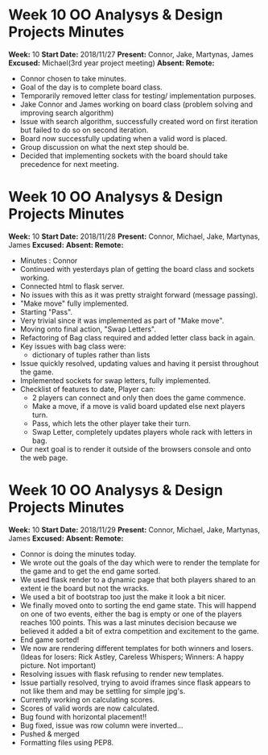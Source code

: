 # Week 10 OO Analysys & Design Projects Minutes

__Week:__ 10 __Start Date:__ 2018/11/27 __Present:__ Connor, Jake, Martynas, James __Excused:__ Michael(3rd year project meeting) __Absent: Remote:__

- Connor chosen to take minutes.
- Goal of the day is to complete board class.
- Temporarily removed letter class for testing/ implementation purposes.
- Jake Connor and James working on board class (problem solving and improving search algorithm)
- Issue with search algorithm, successfully created word on first iteration but failed to do so on second iteration.
- Board now successfully updating when a valid word is placed.
- Group discussion on what the next step should be.
- Decided that implementing sockets with the board should take precedence for next meeting.

# Week 10 OO Analysys & Design Projects Minutes

__Week:__ 10 __Start Date:__ 2018/11/28 __Present:__ Connor, Michael, Jake, Martynas, James __Excused:__ __Absent: Remote:__

- Minutes : Connor
- Continued with yesterdays plan of getting the board class and sockets working.
- Connected html to flask server.
- No issues with this as it was pretty straight forward (message passing).
- "Make move" fully implemented.
- Starting "Pass".
- Very trivial since it was implemented as part of "Make move".
- Moving onto final action, "Swap Letters".
- Refactoring of Bag class required and added letter class back in again.
- Key issues with bag class were:
    - dictionary of tuples rather than lists
- Issue quickly resolved, updating values and having it persist throughout the game.
- Implemented sockets for swap letters, fully implemented.
- Checklist of features to date, Player can:
    - 2 players can connect and only then does the game commence.
    - Make a move, if a move is valid board updated else next players turn.
    - Pass, which lets the other player take their turn.
    - Swap Letter, completely updates players whole rack with letters in bag.
- Our next goal is to render it outside of the browsers console and onto the web page.

# Week 10 OO Analysys & Design Projects Minutes

__Week:__ 10 __Start Date:__ 2018/11/29 __Present:__ Connor, Michael, Jake, Martynas, James __Excused:__ __Absent: Remote:__

- Connor is doing the minutes today.
- We wrote out the goals of the day which were to render the template for the game and to get the end game sorted.
- We used flask render to a dynamic page that both players shared to an extent ie the board but not the wracks.
- We used a bit of bootstrap too just the make it look a bit nicer.
- We finally moved onto to sorting the end game state. This will happend on one of two events, either the bag is empty or one of the players reaches 100 points. This was a last minutes decision because we believed it added a bit of extra competition and excitement to the game.
- End game sorted!
- We now are rendering different templates for both winners and losers. (Ideas for losers: Rick Astley, Careless Whispers; Winners: A happy picture. Not important)
- Resolving issues with flask refusing to render new templates.
- Issue partially resolved, trying to avoid iframes since flask appears to not like them and may be settling for simple jpg's. 
- Currently working on calculating scores.
- Scores of valid words are now calculated.
- Bug found with horizontal placement!!
- Bug fixed, issue was row column were inverted...
- Pushed & merged
- Formatting files using PEP8.